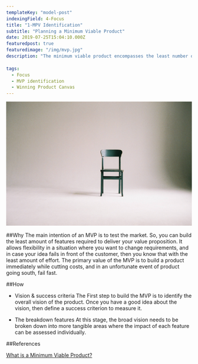 ```yaml
---
templateKey: "model-post"
indexingField: 4-Focus
title: "1-MPV Identification"
subtitle: "Planning a Minimum Viable Product"
date: 2019-07-25T15:04:10.000Z
featuredpost: true
featuredimage: "/img/mvp.jpg"
description: "The minimum viable product encompasses the least number of features necessary to realize the core value proposition of your product or to maximize the learnability. In other words, this means that this is the minimum feature set required to learn the success of the product offering."

tags:
  - Focus
  - MVP identification
  - Winning Product Canvas
---
```


![flavor wheel](/img/mvp.jpg)

##Why
The main intention of an MVP is to test the market. So, you can build the least amount of features required to deliver your value proposition. It allows flexibility in a situation where you want to change requirements, and in case your idea fails in front of the customer, then you know that with the least amount of effort. The primary value of the MVP is to build a product immediately while cutting costs, and in an unfortunate event of product going south, fail fast.

##How

- Vision & success criteria
  The First step to build the MVP is to identify the overall vision of the product. Once you have a good idea about the vision, then define a success criterion to measure it.

- The breakdown features
  At this stage, the broad vision needs to be broken down into more tangible areas where the impact of each feature can be assessed individually.

##References

[What is a Minimum Viable Product?](http://ask.leanstack.com/en/articles/902991-what-is-a-minimum-viable-product-mvp)
